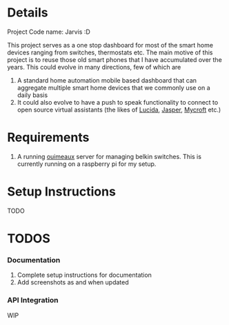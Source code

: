 Details
=======

Project Code name: Jarvis :D

This project serves as a one stop dashboard for most of the smart home devices ranging from switches, thermostats etc. 
The main motive of this project is to reuse those old smart phones that I have accumulated over the years. This could 
 evolve in many directions, few of which are
  1. A standard home automation mobile based dashboard that can aggregate multiple smart home devices that we commonly use on a daily basis
  2. It could also evolve to have a push to speak functionality to connect to open source  virtual assistants 
 (the likes of [Lucida](http://lucida.ai/), [Jasper](https://jasperproject.github.io/), [Mycroft](https://github.com/MycroftAI) etc.)
 
Requirements
============
 
 1. A running [ouimeaux](https://ouimeaux.readthedocs.io/en/latest/) server for managing belkin switches. This is currently running on a
  raspberry pi for my setup. 

Setup Instructions
==================
TODO


TODOS
=====
### Documentation
1. Complete setup instructions for documentation
2. Add screenshots as and when updated
 
### API Integration
WIP
